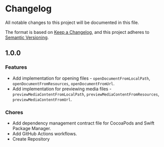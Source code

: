 # Changelog
All notable changes to this project will be documented in this file.

The format is based on [Keep a Changelog](https://keepachangelog.com/en/1.0.0/),
and this project adheres to [Semantic Versioning](https://semver.org/spec/v2.0.0.html).

## 1.0.0

### Features
- Add implementation for opening files - `openDocumentFromLocalPath`, `openDocumentFromResources`, `openDocumentFromUrl`. 
- Add implementation for previewing media files - `previewMediaContentFromLocalPath`, `previewMediaContentFromResources`, `previewMediaContentFromUrl`.

### Chores
- Add dependency management contract file for CocoaPods and Swift Package Manager.
- Add GitHub Actions workflows.
- Create Repository
